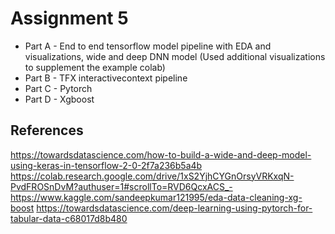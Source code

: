 # Assignment 5

* Part A - End to end tensorflow model pipeline with EDA and visualizations, wide and deep DNN model (Used additional visualizations to supplement the example colab)
* Part B - TFX interactivecontext pipeline
* Part C - Pytorch 
* Part D - Xgboost 

## References 

https://towardsdatascience.com/how-to-build-a-wide-and-deep-model-using-keras-in-tensorflow-2-0-2f7a236b5a4b  
https://colab.research.google.com/drive/1xS2YjhCYGnOrsyVRKxqN-PvdFROSnDvM?authuser=1#scrollTo=RVD6QcxACS_-
https://www.kaggle.com/sandeepkumar121995/eda-data-cleaning-xg-boost
https://towardsdatascience.com/deep-learning-using-pytorch-for-tabular-data-c68017d8b480
